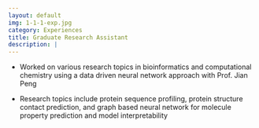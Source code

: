 ```yaml
---
layout: default
img: 1-1-1-exp.jpg
category: Experiences
title: Graduate Research Assistant
description: |
---
```


* Worked on various research topics in bioinformatics and computational chemistry using a data
driven neural network approach with Prof. Jian Peng

* Research topics include protein sequence profiling, protein structure contact prediction, and graph
based neural network for molecule property prediction and model interpretability